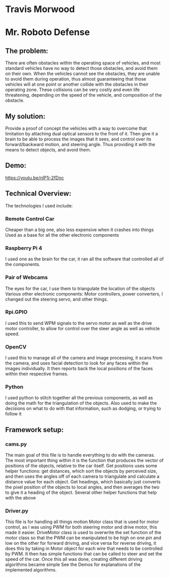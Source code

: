 # Travis Morwood
# Mr. Roboto Defense

## The problem:

There are often obstacles within the operating space of vehicles, and most standard vehicles have no way to detect those obstacles, and avoid them on their own. When the vehicles cannot see the obstacles, they are unable to avoid them during operation, thus almost guaranteeing that those vehicles will at one point or another collide with the obstacles in their operating zone. These collisions can be very costly and even life threatening, depending on the speed of the vehicle, and composition of the obstacle. 

## My solution:

Provide a proof of concept the vehicles with a way to overcome that limitation by attaching dual optical sensors to the front of it. Then give it a brain to be able to process the images that it sees, and control over its forward/backward motion, and steering angle. Thus providing it with the means to detect objects, and avoid them.

## Demo:
https://youtu.be/nlP1j-2fDnc

## Technical Overview:

The technologies I used include:
### Remote Control Car
Cheaper than a big one, also less expensive when it crashes into things
Used as a base for all the other electronic components
### Raspberry Pi 4
I used one as the brain for the car, it ran all the software that controlled all of the components.
### Pair of Webcams
The eyes for the car, I use them to triangulate the location of the objects
Various other electronic components:
Motor controllers, power converters, I changed out the steering servo, and other things.
### Rpi.GPIO
I used this to send WPM signals to the servo motor as well as the drive motor controller, to allow for control over the steer angle as well as vehicle speed.
### OpenCV
I used this to manage all of the camera and image processing, it scans from the camera, and uses facial detection to look for any faces within the images individually.
It then reports back the local positions of the faces within their respective frames.

### Python
I used python to stitch together all the previous components, as well as doing the math for the triangulation of the objects. 
Also used to make the decisions on what to do with that information, such as dodging, or trying to follow it

## Framework setup:
### cams.py 
The main goal of this file is to handle everything to do with the cameras.
The most important thing within it is the function that produces the vector of positions of the objects, relative to the car itself.
Get positions uses some helper functions:
 get distances, which sort the objects by perceived size, and then uses the angles off of each camera to triangulate and calculate a distance value for each object.
Get headings, which basically just converts the pixel position of the objects to local angles, and then averages the two to give it a heading of the object.
Several other helper functions that help with the above
### Driver.py
This file is for handling all things motion
Motor class that is used for motor control, as I was using PWM for both steering motor and drive motor, this made it easier.
DriveMotor class is used to overwrite the set function of the motor class so that the PWM can be manipulated to be high on one pin and low on the other for forward driving, and vice versa for reverse driving, it does this by taking in Motor object for each wire that needs to be controlled by PWM.
It then has simple functions that can be called to steer and set the speed of the car.
	Once this all was done, creating different driving algorithms became simple
	See the Demos for explanations of the implemented algorithms.
